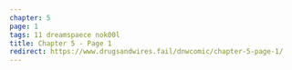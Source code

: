 ```yaml
---
chapter: 5
page: 1
tags: 11 dreamspaece nok00l
title: Chapter 5 - Page 1
redirect: https://www.drugsandwires.fail/dnwcomic/chapter-5-page-1/
---
```

